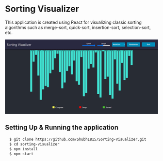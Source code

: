 # Sorting Visualizer

This application is created using React for visualizing classic sorting algorithms such as merge-sort, quick-sort, insertion-sort, selection-sort, etc.


![](/public/sv.png)

## Setting Up & Running the application

```
  $ git clone https://github.com/Shubh1815/Sorting-Visualizer.git
  $ cd sorting-visualizer
  $ npm install
  $ npm start
```